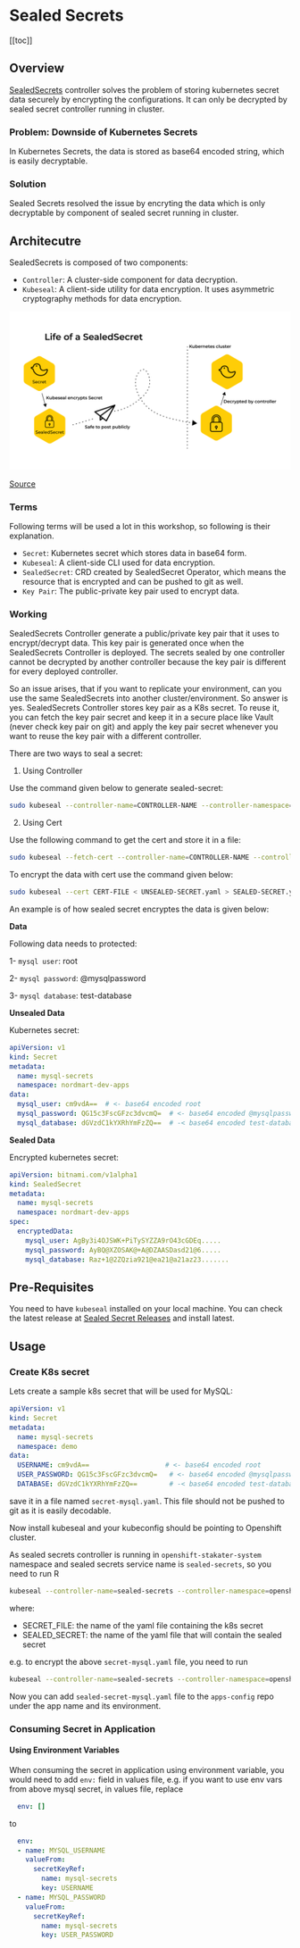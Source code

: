 # Sealed Secrets

[[toc]]

## Overview

[SealedSecrets](https://github.com/bitnami-labs/sealed-secrets) controller solves the problem of storing kubernetes secret data securely by encrypting the configurations. It can only be decrypted by sealed secret controller running in cluster.

### Problem: Downside of Kubernetes Secrets

In Kubernetes Secrets, the data is stored as base64 encoded string, which is easily decryptable.

### Solution

Sealed Secrets resolved the issue by encryting the data which is only decryptable by component of sealed secret running in cluster.

## Architecutre

SealedSecrets is composed of two components:

* `Controller`: A cluster-side component for data decryption.
* `Kubeseal`: A client-side utility for data encryption. It uses asymmetric cryptography methods for data encryption.

[![SealedSecret Architecture Diagram](./images/sealed-secret.png)](https://engineering.bitnami.com/articles/sealed-secrets.html)

[Source](https://engineering.bitnami.com/articles/sealed-secrets.html)

### Terms

Following terms will be used a lot in this workshop, so following is their explanation.

* `Secret`: Kubernetes secret which stores data in base64 form.
* `Kubeseal`: A client-side CLI used for data encryption.
* `SealedSecret`: CRD created by SealedSecret Operator, which means the resource that is encrypted and can be pushed to git as well.
* `Key Pair`: The public-private key pair used to encrypt data.

### Working

SealedSecrets Controller generate a public/private key pair that it uses to encrypt/decrypt data. This key pair is generated once when the SealedSecrets Controller is deployed. The secrets sealed by one controller cannot be decrypted by another controller because the key pair is different for every deployed controller. 

So an issue arises, that if you want to replicate your environment, can you use the same SealedSecrets into another cluster/environment. So answer is yes. SealedSecrets Controller stores key pair as a K8s secret. To reuse it, you can fetch the key pair secret and keep it in a secure place like Vault (never check key pair on git) and apply the key pair secret whenever you want to reuse the key pair with a different controller.

There are two ways to seal a secret:

1. Using Controller

Use the command given below to generate sealed-secret:

```bash
sudo kubeseal --controller-name=CONTROLLER-NAME --controller-namespace=NAMESPACE  < UNSEALED-SECRET.yaml > SEALED-SECRET.yaml
```

2. Using Cert

Use the following command to get the cert and store it in a file:

```bash
sudo kubeseal --fetch-cert --controller-name=CONTROLLER-NAME --controller-namespace=NAMESPACE
```

To encrypt the data with cert use the command given below:

```bash
sudo kubeseal --cert CERT-FILE < UNSEALED-SECRET.yaml > SEALED-SECRET.yaml
```

An example is of how sealed secret encryptes the data is given below:

**Data**

Following data needs to protected:

1- `mysql user`: root

2- `mysql password`: @mysqlpassword 

3- `mysql database`: test-database

**Unsealed Data**

Kubernetes secret:

```yaml
apiVersion: v1
kind: Secret
metadata:
  name: mysql-secrets
  namespace: nordmart-dev-apps
data:
  mysql_user: cm9vdA==  # <- base64 encoded root
  mysql_password: QG15c3FscGFzc3dvcmQ=  # <- base64 encoded @mysqlpassword
  mysql_database: dGVzdC1kYXRhYmFzZQ==  # -< base64 encoded test-database
```

**Sealed Data**

Encrypted kubernetes secret:

```yaml
apiVersion: bitnami.com/v1alpha1
kind: SealedSecret
metadata:
  name: mysql-secrets
  namespace: nordmart-dev-apps
spec:
  encryptedData:
    mysql_user: AgBy3i4OJSWK+PiTySYZZA9rO43cGDEq.....
    mysql_password: AyBQ@XZOSAK@+A@DZAASDasd21@6.....
    mysql_database: Raz+1@2ZQzia921@ea21@a21az23.......
```
## Pre-Requisites

You need to have `kubeseal` installed on your local machine. You can check the latest release at [Sealed Secret Releases](https://github.com/bitnami-labs/sealed-secrets/releases) and install latest.

## Usage

### Create K8s secret

Lets create a sample k8s secret that will be used for MySQL:

```yaml
apiVersion: v1
kind: Secret
metadata:
  name: mysql-secrets
  namespace: demo
data:
  USERNAME: cm9vdA==                   # <- base64 encoded root
  USER_PASSWORD: QG15c3FscGFzc3dvcmQ=   # <- base64 encoded @mysqlpassword
  DATABASE: dGVzdC1kYXRhYmFzZQ==        # -< base64 encoded test-database
```

save it in a file named `secret-mysql.yaml`. This file should not be pushed to git as it is easily decodable.

Now install kubeseal and your kubeconfig should be pointing to Openshift cluster.

As sealed secrets controller is running in `openshift-stakater-system` namespace and sealed secrets service name is `sealed-secrets`, so you need to run
R
```sh
kubeseal --controller-name=sealed-secrets --controller-namespace=openshift-stakater-system  < SECRET_FILE -o yaml > SEALED_SECRET_FILE
```

where:

- SECRET_FILE: the name of the yaml file containing the k8s secret
- SEALED_SECRET: the name of the yaml file that will contain the sealed secret

e.g. to encrypt the above `secret-mysql.yaml` file, you need to run

```sh
kubeseal --controller-name=sealed-secrets --controller-namespace=openshift-stakater-sealed-secrets  < secret-mysql.yaml -o yaml > sealed-secret-mysql.yaml
```

Now you can add `sealed-secret-mysql.yaml` file to the `apps-config` repo under the app name and its environment.

### Consuming Secret in Application

#### Using Environment Variables

When consuming the secret in application using environment variable, you would need to add `env:` field in values file, e.g. if you want to use env vars from above mysql secret, in values file, replace

```yaml
  env: []
```

to

```yaml
  env:
  - name: MYSQL_USERNAME
    valueFrom:
      secretKeyRef:
        name: mysql-secrets
        key: USERNAME
  - name: MYSQL_PASSWORD
    valueFrom:
      secretKeyRef:
        name: mysql-secrets
        key: USER_PASSWORD
```

